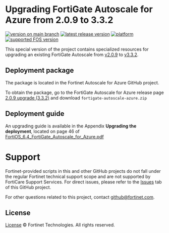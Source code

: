 # Upgrading FortiGate Autoscale for Azure from 2.0.9 to 3.3.2

[![version on main branch](https://img.shields.io/github/package-json/v/fortinet/fortigate-autoscale-azure?label=version%20on%20main%20branch)](./) [![latest release version](https://img.shields.io/github/v/release/fortinet/fortigate-autoscale-azure?label=latest%20release%20version)](https://github.com/fortinet/fortigate-autoscale-azure/releases/latest) [![platform](https://img.shields.io/badge/platform-Azure-green.svg)](./) [![supported FOS version](https://img.shields.io/badge/supported%20FOS%20version-6.4.5-green.svg)](./)

This special version of the project contains specialized resources for upgrading an existing FortiGate Autoscale from [v2.0.9](https://github.com/fortinet/fortigate-autoscale/releases/tag/2.0.9) to [v3.3.2](https://github.com/fortinet/fortigate-autoscale-azure/releases/tag/3.3.2).

## Deployment package

The package is located in the Fortinet Autoscale for Azure GitHub project.

To obtain the package, go to the FortiGate Autoscale for Azure release page [2.0.9 upgrade (3.3.2)](https://github.com/fortinet/fortigate-autoscale-azure/releases/tag/2.0.9-upgrade.2) and download `fortigate-autoscale-azure.zip`

## Deployment guide

An upgrading guide is available in the Appendix **Upgrading the deployment**, located on page 46 of [FortiOS_6.4_FortiGate_Autoscale_for_Azure.pdf](https://github.com/fortinet/fortigate-autoscale-azure/blob/2.0.9-upgrade.2/docs/FortiOS_6.4_FortiGate_Autoscale_for_Azure.pdf)

# Support

Fortinet-provided scripts in this and other GitHub projects do not fall under the regular Fortinet technical support scope and are not supported by FortiCare Support Services.
For direct issues, please refer to the [Issues](https://github.com/fortinet/fortigate-autoscale-azure/issues) tab of this GitHub project.

For other questions related to this project, contact [github@fortinet.com](mailto:github@fortinet.com).

## License

[License](./LICENSE) © Fortinet Technologies. All rights reserved.
